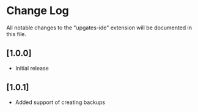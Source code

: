# Change Log

All notable changes to the "upgates-ide" extension will be documented in this file.

## [1.0.0]

- Initial release

## [1.0.1]

- Added support of creating backups
